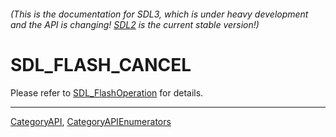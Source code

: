 ###### (This is the documentation for SDL3, which is under heavy development and the API is changing! [SDL2](https://wiki.libsdl.org/SDL2/) is the current stable version!)
# SDL_FLASH_CANCEL

Please refer to [SDL_FlashOperation](SDL_FlashOperation) for details.

----
[CategoryAPI](CategoryAPI), [CategoryAPIEnumerators](CategoryAPIEnumerators)

